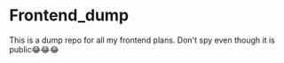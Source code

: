 # Frontend_dump
This is a dump repo for all my frontend plans. Don't spy even though it is public😂😂😂

